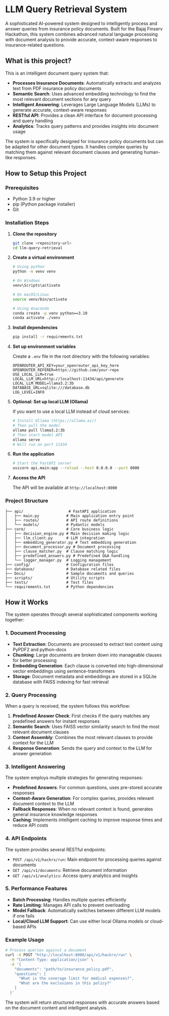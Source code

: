 # LLM Query Retrieval System

A sophisticated AI-powered system designed to intelligently process and answer queries from insurance policy documents. Built for the Bajaj Finserv Hackathon, this system combines advanced natural language processing with document analysis to provide accurate, context-aware responses to insurance-related questions.

## What is this project?

This is an intelligent document query system that:

- **Processes Insurance Documents**: Automatically extracts and analyzes text from PDF insurance policy documents
- **Semantic Search**: Uses advanced embedding technology to find the most relevant document sections for any query
- **Intelligent Answering**: Leverages Large Language Models (LLMs) to generate accurate, context-aware responses
- **RESTful API**: Provides a clean API interface for document processing and query handling
- **Analytics**: Tracks query patterns and provides insights into document usage

The system is specifically designed for insurance policy documents but can be adapted for other document types. It handles complex queries by matching them against relevant document clauses and generating human-like responses.

## How to Setup this Project

### Prerequisites

- Python 3.9 or higher
- pip (Python package installer)
- Git

### Installation Steps

1. **Clone the repository**
   ```bash
   git clone <repository-url>
   cd llm-query-retrieval
   ```

2. **Create a virtual environment**
   ```bash
   # Using python
   python -m venv venv
   
   # On Windows
   venv\Scripts\activate
   
   # On macOS/Linux
   source venv/bin/activate

   # Using Anaconda
   conda create -p venv python==3.10
   conda activate ./venv
   ```


3. **Install dependencies**
   ```bash
   pip install -r requirements.txt
   ```

4. **Set up environment variables**
   
   Create a `.env` file in the root directory with the following variables:
   ```env
   OPENROUTER_API_KEY=your_openrouter_api_key_here
   OPENROUTER_REFERER=https://github.com/your-repo
   USE_LOCAL_LLM=true
   LOCAL_LLM_URL=http://localhost:11434/api/generate
   LOCAL_LLM_MODEL=llama3.2:3b
   DATABASE_URL=sqlite:///database.db
   LOG_LEVEL=INFO
   ```

5. **Optional: Set up local LLM (Ollama)**
   
   If you want to use a local LLM instead of cloud services:
   ```bash
   # Install Ollama (https://ollama.ai/)
   # Then pull the model
   ollama pull llama3.2:3b
   # Then start model API
   ollama serve
   # Will run on port 11434
   ```

6. **Run the application**
   ```bash
   # Start the FastAPI server
   uvicorn api.main:app --reload --host 0.0.0.0 --port 8000
   ```

7. **Access the API**
   
   The API will be available at `http://localhost:8000`

### Project Structure

```
├── api/                    # FastAPI application
│   ├── main.py            # Main application entry point
│   ├── routes/            # API route definitions
│   └── models/            # Pydantic models
├── core/                  # Core business logic
│   ├── decision_engine.py # Main decision making logic
│   ├── llm_client.py      # LLM integration
│   ├── embedding_generator.py # Text embedding generation
│   ├── document_processor.py # Document processing
│   ├── clause_matcher.py  # Clause matching logic
│   ├── predefined_answers.py # Predefined Q&A handling
│   └── logger_manager.py  # Logging management
├── config/                # Configuration files
├── database/              # Database related files
├── Docs/                  # Sample documents and queries
├── scripts/               # Utility scripts
├── tests/                 # Test files
└── requirements.txt       # Python dependencies
```

## How it Works

The system operates through several sophisticated components working together:

### 1. Document Processing
- **Text Extraction**: Documents are processed to extract text content using PyPDF2 and python-docx
- **Chunking**: Large documents are broken down into manageable clauses for better processing
- **Embedding Generation**: Each clause is converted into high-dimensional vector embeddings using sentence-transformers
- **Storage**: Document metadata and embeddings are stored in a SQLite database with FAISS indexing for fast retrieval

### 2. Query Processing
When a query is received, the system follows this workflow:

1. **Predefined Answer Check**: First checks if the query matches any predefined answers for instant responses
2. **Semantic Search**: Uses FAISS vector similarity search to find the most relevant document clauses
3. **Context Assembly**: Combines the most relevant clauses to provide context for the LLM
4. **Response Generation**: Sends the query and context to the LLM for answer generation

### 3. Intelligent Answering
The system employs multiple strategies for generating responses:

- **Predefined Answers**: For common questions, uses pre-stored accurate responses
- **Context-Aware Generation**: For complex queries, provides relevant document context to the LLM
- **Fallback Responses**: When no relevant context is found, generates general insurance knowledge responses
- **Caching**: Implements intelligent caching to improve response times and reduce API costs

### 4. API Endpoints

The system provides several RESTful endpoints:

- `POST /api/v1/hackrx/run`: Main endpoint for processing queries against documents
- `GET /api/v1/documents`: Retrieve document information
- `GET /api/v1/analytics`: Access query analytics and insights

### 5. Performance Features

- **Batch Processing**: Handles multiple queries efficiently
- **Rate Limiting**: Manages API calls to prevent overloading
- **Model Fallback**: Automatically switches between different LLM models if one fails
- **Local/Cloud LLM Support**: Can use either local Ollama models or cloud-based APIs

### Example Usage

```bash
# Process queries against a document
curl -X POST "http://localhost:8000/api/v1/hackrx/run" \
  -H "Content-Type: application/json" \
  -d '{
    "documents": "path/to/insurance_policy.pdf",
    "questions": [
      "What is the coverage limit for medical expenses?",
      "What are the exclusions in this policy?"
    ]
  }'
```

The system will return structured responses with accurate answers based on the document content and intelligent analysis.
